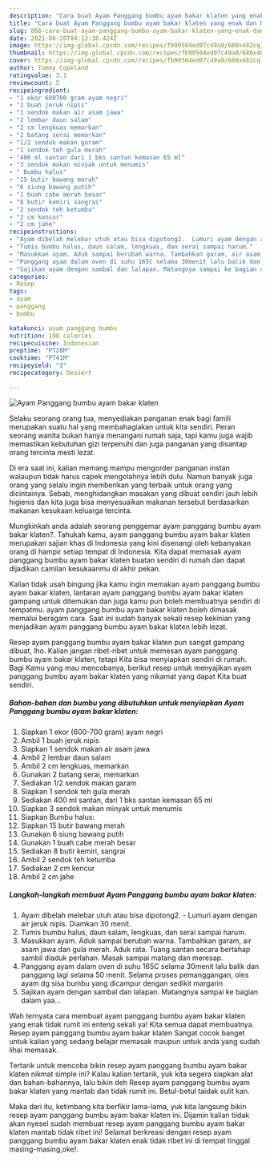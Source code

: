 ```yaml
---
description: "Cara buat Ayam Panggang bumbu ayam bakar klaten yang enak dan Mudah Dibuat"
title: "Cara buat Ayam Panggang bumbu ayam bakar klaten yang enak dan Mudah Dibuat"
slug: 866-cara-buat-ayam-panggang-bumbu-ayam-bakar-klaten-yang-enak-dan-mudah-dibuat
date: 2021-06-20T04:13:38.424Z
image: https://img-global.cpcdn.com/recipes/fb90504ed07c49a0/680x482cq70/ayam-panggang-bumbu-ayam-bakar-klaten-foto-resep-utama.jpg
thumbnail: https://img-global.cpcdn.com/recipes/fb90504ed07c49a0/680x482cq70/ayam-panggang-bumbu-ayam-bakar-klaten-foto-resep-utama.jpg
cover: https://img-global.cpcdn.com/recipes/fb90504ed07c49a0/680x482cq70/ayam-panggang-bumbu-ayam-bakar-klaten-foto-resep-utama.jpg
author: Tommy Copeland
ratingvalue: 3.1
reviewcount: 5
recipeingredient:
- "1 ekor 600700 gram ayam negri"
- "1 buah jeruk nipis"
- "1 sendok makan air asam jawa"
- "2 lembar daun salam"
- "2 cm lengkuas memarkan"
- "2 batang serai memarkan"
- "1/2 sendok makan garam"
- "1 sendok teh gula merah"
- "400 ml santan dari 1 bks santan kemasan 65 ml"
- "3 sendok makan minyak untuk menumis"
- " Bumbu halus"
- "15 butir bawang merah"
- "6 siung bawang putih"
- "1 buah cabe merah besar"
- "8 butir kemiri sangrai"
- "2 sendok teh ketumba"
- "2 cm kencur"
- "2 cm jahe"
recipeinstructions:
- "Ayam dibelah melebar utuh atau bisa dipotong2.  Lumuri ayam dengan air jeruk nipis. Diamkan 30 menit."
- "Tumis bumbu halus, daun salam, lengkuas, dan serai sampai harum."
- "Masukkan ayam. Aduk sampai berubah warna. Tambahkan garam, air asam jawa dan gula merah. Aduk rata. Tuang santan secara bertahap sambil diaduk perlahan. Masak sampai matang dan meresap."
- "Panggang ayam dalam oven di suhu 165C selama 30menit lalu balik dan panggang lagi selama 50 menit. Selama proses pemanggangan, oles ayam dg sisa bumbu yang dicampur dengan sedikit margarin"
- "Sajikan ayam dengan sambal dan lalapan. Matangnya sampai ke bagian dalam yaa..."
categories:
- Resep
tags:
- ayam
- panggang
- bumbu

katakunci: ayam panggang bumbu 
nutrition: 198 calories
recipecuisine: Indonesian
preptime: "PT28M"
cooktime: "PT41M"
recipeyield: "3"
recipecategory: Dessert

---
```



![Ayam Panggang bumbu ayam bakar klaten](https://img-global.cpcdn.com/recipes/fb90504ed07c49a0/680x482cq70/ayam-panggang-bumbu-ayam-bakar-klaten-foto-resep-utama.jpg)

Selaku seorang orang tua, menyediakan panganan enak bagi famili merupakan suatu hal yang membahagiakan untuk kita sendiri. Peran seorang  wanita bukan hanya menangani rumah saja, tapi kamu juga wajib memastikan kebutuhan gizi terpenuhi dan juga panganan yang disantap orang tercinta mesti lezat.

Di era  saat ini, kalian memang mampu mengorder panganan instan walaupun tidak harus capek mengolahnya lebih dulu. Namun banyak juga orang yang selalu ingin memberikan yang terbaik untuk orang yang dicintainya. Sebab, menghidangkan masakan yang dibuat sendiri jauh lebih higienis dan kita juga bisa menyesuaikan makanan tersebut berdasarkan makanan kesukaan keluarga tercinta. 



Mungkinkah anda adalah seorang penggemar ayam panggang bumbu ayam bakar klaten?. Tahukah kamu, ayam panggang bumbu ayam bakar klaten merupakan sajian khas di Indonesia yang kini disenangi oleh kebanyakan orang di hampir setiap tempat di Indonesia. Kita dapat memasak ayam panggang bumbu ayam bakar klaten buatan sendiri di rumah dan dapat dijadikan camilan kesukaanmu di akhir pekan.

Kalian tidak usah bingung jika kamu ingin memakan ayam panggang bumbu ayam bakar klaten, lantaran ayam panggang bumbu ayam bakar klaten gampang untuk ditemukan dan juga kamu pun boleh membuatnya sendiri di tempatmu. ayam panggang bumbu ayam bakar klaten boleh dimasak memalui beragam cara. Saat ini sudah banyak sekali resep kekinian yang menjadikan ayam panggang bumbu ayam bakar klaten lebih lezat.

Resep ayam panggang bumbu ayam bakar klaten pun sangat gampang dibuat, lho. Kalian jangan ribet-ribet untuk memesan ayam panggang bumbu ayam bakar klaten, tetapi Kita bisa menyiapkan sendiri di rumah. Bagi Kamu yang mau mencobanya, berikut resep untuk menyajikan ayam panggang bumbu ayam bakar klaten yang nikamat yang dapat Kita buat sendiri.

<!--inarticleads1-->

##### Bahan-bahan dan bumbu yang dibutuhkan untuk menyiapkan Ayam Panggang bumbu ayam bakar klaten:

1. Siapkan 1 ekor (600-700 gram) ayam negri
1. Ambil 1 buah jeruk nipis
1. Siapkan 1 sendok makan air asam jawa
1. Ambil 2 lembar daun salam
1. Ambil 2 cm lengkuas, memarkan
1. Gunakan 2 batang serai, memarkan
1. Sediakan 1/2 sendok makan garam
1. Siapkan 1 sendok teh gula merah
1. Sediakan 400 ml santan, dari 1 bks santan kemasan 65 ml
1. Siapkan 3 sendok makan minyak untuk menumis
1. Siapkan  Bumbu halus:
1. Siapkan 15 butir bawang merah
1. Gunakan 6 siung bawang putih
1. Gunakan 1 buah cabe merah besar
1. Sediakan 8 butir kemiri, sangrai
1. Ambil 2 sendok teh ketumba
1. Sediakan 2 cm kencur
1. Ambil 2 cm jahe




<!--inarticleads2-->

##### Langkah-langkah membuat Ayam Panggang bumbu ayam bakar klaten:

1. Ayam dibelah melebar utuh atau bisa dipotong2.  - Lumuri ayam dengan air jeruk nipis. Diamkan 30 menit.
1. Tumis bumbu halus, daun salam, lengkuas, dan serai sampai harum.
1. Masukkan ayam. Aduk sampai berubah warna. Tambahkan garam, air asam jawa dan gula merah. Aduk rata. Tuang santan secara bertahap sambil diaduk perlahan. Masak sampai matang dan meresap.
1. Panggang ayam dalam oven di suhu 165C selama 30menit lalu balik dan panggang lagi selama 50 menit. Selama proses pemanggangan, oles ayam dg sisa bumbu yang dicampur dengan sedikit margarin
1. Sajikan ayam dengan sambal dan lalapan. Matangnya sampai ke bagian dalam yaa...




Wah ternyata cara membuat ayam panggang bumbu ayam bakar klaten yang enak tidak rumit ini enteng sekali ya! Kita semua dapat membuatnya. Resep ayam panggang bumbu ayam bakar klaten Sangat cocok banget untuk kalian yang sedang belajar memasak maupun untuk anda yang sudah lihai memasak.

Tertarik untuk mencoba bikin resep ayam panggang bumbu ayam bakar klaten nikmat simple ini? Kalau kalian tertarik, yuk kita segera siapkan alat dan bahan-bahannya, lalu bikin deh Resep ayam panggang bumbu ayam bakar klaten yang mantab dan tidak rumit ini. Betul-betul taidak sulit kan. 

Maka dari itu, ketimbang kita berfikir lama-lama, yuk kita langsung bikin resep ayam panggang bumbu ayam bakar klaten ini. Dijamin kalian tiidak akan nyesel sudah membuat resep ayam panggang bumbu ayam bakar klaten mantab tidak ribet ini! Selamat berkreasi dengan resep ayam panggang bumbu ayam bakar klaten enak tidak ribet ini di tempat tinggal masing-masing,oke!.


